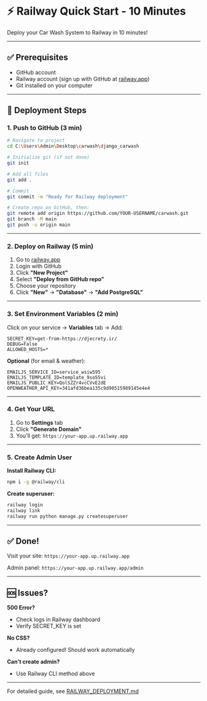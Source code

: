 # ⚡ Railway Quick Start - 10 Minutes

Deploy your Car Wash System to Railway in 10 minutes!

---

## ✅ Prerequisites

- GitHub account
- Railway account (sign up with GitHub at [railway.app](https://railway.app))
- Git installed on your computer

---

## 🚀 Deployment Steps

### 1. Push to GitHub (3 min)

```bash
# Navigate to project
cd C:\Users\Admin\Desktop\carwash\django_carwash

# Initialize git (if not done)
git init

# Add all files
git add .

# Commit
git commit -m "Ready for Railway deployment"

# Create repo on GitHub, then:
git remote add origin https://github.com/YOUR-USERNAME/carwash.git
git branch -M main
git push -u origin main
```

---

### 2. Deploy on Railway (5 min)

1. Go to [railway.app](https://railway.app)
2. Login with GitHub
3. Click **"New Project"**
4. Select **"Deploy from GitHub repo"**
5. Choose your repository
6. Click **"New"** → **"Database"** → **"Add PostgreSQL"**

---

### 3. Set Environment Variables (2 min)

Click on your service → **Variables** tab → Add:

```env
SECRET_KEY=get-from-https://djecrety.ir/
DEBUG=False
ALLOWED_HOSTS=*
```

**Optional** (for email & weather):
```env
EMAILJS_SERVICE_ID=service_wsiw595
EMAILJS_TEMPLATE_ID=template_9so55vi
EMAILJS_PUBLIC_KEY=QolSZZr4vcCVvE2dE
OPENWEATHER_API_KEY=341afd36bea135c9d90515989145e4e4
```

---

### 4. Get Your URL

1. Go to **Settings** tab
2. Click **"Generate Domain"**
3. You'll get: `https://your-app.up.railway.app`

---

### 5. Create Admin User

**Install Railway CLI:**
```bash
npm i -g @railway/cli
```

**Create superuser:**
```bash
railway login
railway link
railway run python manage.py createsuperuser
```

---

## ✅ Done!

Visit your site: `https://your-app.up.railway.app`

Admin panel: `https://your-app.up.railway.app/admin`

---

## 🆘 Issues?

**500 Error?**
- Check logs in Railway dashboard
- Verify SECRET_KEY is set

**No CSS?**
- Already configured! Should work automatically

**Can't create admin?**
- Use Railway CLI method above

---

For detailed guide, see [RAILWAY_DEPLOYMENT.md](./RAILWAY_DEPLOYMENT.md)
